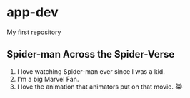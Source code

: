 # app-dev
My first repository
## Spider-man Across the Spider-Verse
1. I love watching Spider-man ever since I was a kid.
2. I'm a big Marvel Fan.
3. I love the animation that animators put on that movie.
😹
